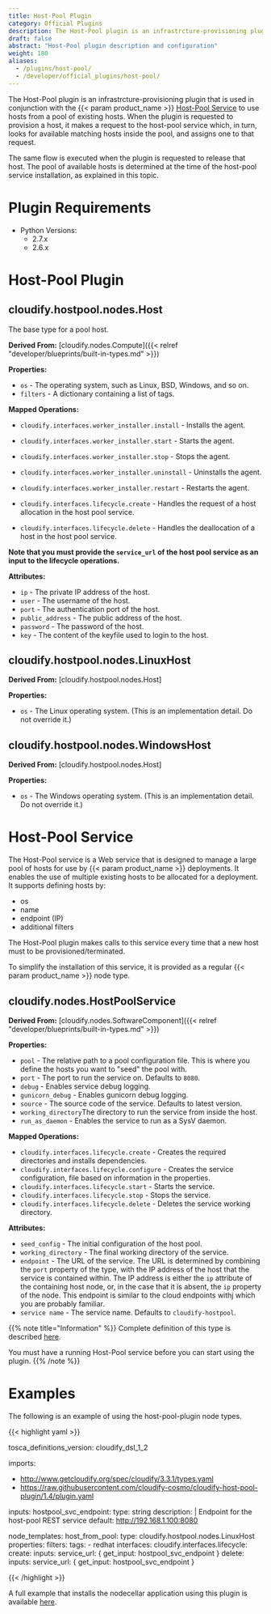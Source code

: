 ```yaml
---
title: Host-Pool Plugin
category: Official Plugins
description: The Host-Pool plugin is an infrastrcture-provisioning plugin that is used in conjunction with the Host-Pool Service to use hosts from a pool of existing hosts
draft: false
abstract: "Host-Pool plugin description and configuration"
weight: 180
aliases:
  - /plugins/host-pool/
  - /developer/official_plugins/host-pool/
---
```


The Host-Pool plugin is an infrastrcture-provisioning plugin that is used in conjunction with the {{< param product_name >}} [Host-Pool Service](https://github.com/cloudify-cosmo/cloudify-host-pool-service) to use hosts from a pool of existing hosts.
When the plugin is requested to provision a host, it makes a request to the host-pool service which, in turn, looks for available matching hosts inside the pool, and assigns one to that request.

The same flow is executed when the plugin is requested to release that host.
The pool of available hosts is determined at the time of the host-pool service installation, as explained in this topic.

# Plugin Requirements

* Python Versions:
    * 2.7.x
    * 2.6.x

# Host-Pool Plugin

## cloudify.hostpool.nodes.Host

The base type for a pool host.

**Derived From:** [cloudify.nodes.Compute]({{< relref "developer/blueprints/built-in-types.md" >}})

**Properties:**

  * `os` - The operating system, such as Linux, BSD, Windows, and so on.
  * `filters` - A dictionary containing a list of tags.

**Mapped Operations:**

  * `cloudify.interfaces.worker_installer.install` - Installs the agent.
  * `cloudify.interfaces.worker_installer.start` - Starts the agent.
  * `cloudify.interfaces.worker_installer.stop` - Stops the agent.
  * `cloudify.interfaces.worker_installer.uninstall` - Uninstalls the agent.
  * `cloudify.interfaces.worker_installer.restart` - Restarts the agent.

  * `cloudify.interfaces.lifecycle.create` - Handles the request of a host allocation in the host pool service.
  * `cloudify.interfaces.lifecycle.delete` -  Handles the deallocation of a host in the host pool service.

**Note that you must provide the `service_url` of the host pool service as an input to the lifecycle operations.**

**Attributes:**

  * `ip` - The private IP address of the host.
  * `user` - The username of the host.
  * `port` - The authentication port of the host.
  * `public_address` - The public address of the host.
  * `password` - The password of the host.
  * `key` - The content of the keyfile used to login to the host.


## cloudify.hostpool.nodes.LinuxHost

**Derived From:** [cloudify.hostpool.nodes.Host]

**Properties:**

  * `os` - The Linux operating system. (This is an implementation detail. Do not override it.)


## cloudify.hostpool.nodes.WindowsHost

**Derived From:** [cloudify.hostpool.nodes.Host]

**Properties:**

  * `os` - The Windows operating system. (This is an implementation detail. Do not override it.)


# Host-Pool Service

The Host-Pool service is a Web service that is designed to manage a large pool of hosts for use by {{< param product_name >}} deployments.
It enables the use of multiple existing hosts to be allocated for a deployment. It supports defining hosts by:

  * os
  * name
  * endpoint (IP)
  * additional filters

The Host-Pool plugin makes calls to this service every time that a new host
must to be provisioned/terminated.

To simplify the installation of this service, it is provided as a regular {{< param product_name >}} node type.

## cloudify.nodes.HostPoolService

**Derived From:** [cloudify.nodes.SoftwareComponent]({{< relref "developer/blueprints/built-in-types.md" >}})

**Properties:**

  * `pool` - The relative path to a pool configuration file. This is where you define the hosts you want to "seed" the pool with.
  * `port` - The port to run the service on. Defaults to `8080`.
  * `debug` - Enables service debug logging.
  * `gunicorn_debug` - Enables gunicorn debug logging.
  * `source` - The source code of the service. Defaults to latest version.
  * `working_directory`The directory to run the service from inside the host.
  * `run_as_daemon` - Enables the service to run as a SysV daemon.

**Mapped Operations:**

  * `cloudify.interfaces.lifecycle.create` - Creates the required directories and installs dependencies.
  * `cloudify.interfaces.lifecycle.configure` - Creates the service configuration, file based on information in the properties.
  * `cloudify.interfaces.lifecycle.start` - Starts the service.
  * `cloudify.interfaces.lifecycle.stop` - Stops the service.
  * `cloudify.interfaces.lifecycle.delete` - Deletes the service working directory.

**Attributes:**

  * `seed_config` - The initial configuration of the host pool.
  * `working_directory` - The final working directory of the service.
  * `endpoint` - The URL of the service. The URL is determined by combining the `port` property of the type, with the IP address of the host that the service is contained within.
  The IP address is either the `ip` attribute of the containing host node, or, in the case that it is absent, the `ip` property of the node. This endpoint is similar to the cloud endpoints withj which you are probably familiar.
  * `service name` - The service name. Defaults to `cloudify-hostpool`.

{{% note title="Information" %}}
Complete definition of this type is described [here](https://github.com/cloudify-cosmo/cloudify-host-pool-service/blob/master/host-pool-service.yaml).

You must have a running Host-Pool service before you can start using the plugin.
{{% /note %}}


# Examples

The following is an example of using the host-pool-plugin node types.

{{< highlight  yaml  >}}

tosca_definitions_version: cloudify_dsl_1_2

imports:
  - http://www.getcloudify.org/spec/cloudify/3.3.1/types.yaml
  - https://raw.githubusercontent.com/cloudify-cosmo/cloudify-host-pool-plugin/1.4/plugin.yaml

inputs:
  hostpool_svc_endpoint:
    type: string
    description: |
      Endpoint for the host-pool REST service
    default: http://192.168.1.100:8080

node_templates:
  host_from_pool:
    type: cloudify.hostpool.nodes.LinuxHost
    properties:
      filters:
        tags:
        - redhat
    interfaces:
      cloudify.interfaces.lifecycle:
        create:
          inputs:
            service_url: { get_input: hostpool_svc_endpoint }
        delete:
          inputs:
            service_url: { get_input: hostpool_svc_endpoint }

{{< /highlight >}}

A full example that installs the nodecellar application using this plugin is available [here](https://github.com/cloudify-cosmo/cloudify-nodecellar-example/blob/master/host-pool-blueprint.yaml).
